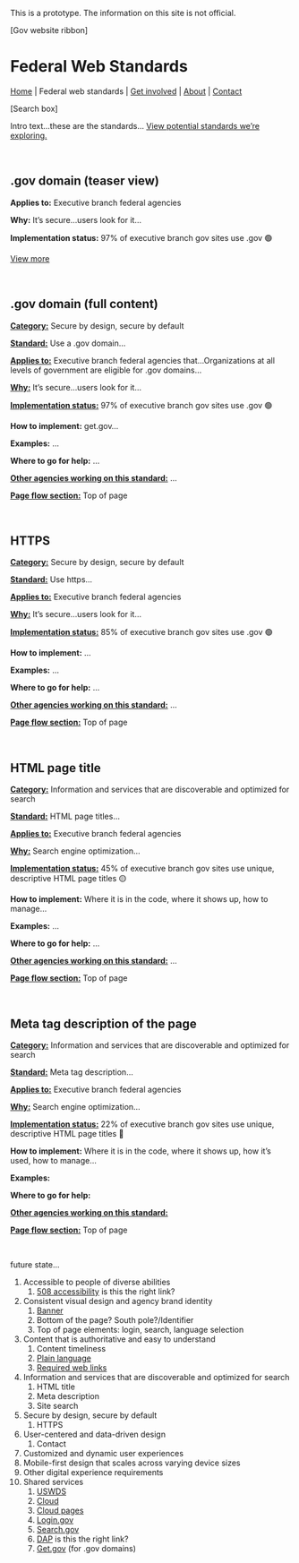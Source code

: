 This is a prototype. The information on this site is not official.

[Gov website ribbon]

# Federal Web Standards  

[Home](index.md) | Federal web standards | [Get involved]() | [About]() | [Contact]()

[Search box]

Intro text…these are the standards… [View potential standards we’re exploring.]()

<br />

## .gov domain (teaser view)
**Applies to:** Executive branch federal agencies

**Why:** It’s secure…users look for it…

**Implementation status:** 97% of executive branch gov sites use .gov 🟢

[View more]()

<br />

## .gov domain (full content)
**[Category:]()** Secure by design, secure by default

**[Standard:]()** Use a .gov domain…

**[Applies to:]()** Executive branch federal agencies that…Organizations at all levels of government are eligible for .gov domains…

**[Why:]()** It’s secure…users look for it…

**[Implementation status:]()** 97% of executive branch gov sites use .gov 🟢

**How to implement:** get.gov…

**Examples:** …

**Where to go for help:** …

**[Other agencies working on this standard:]()** …

**[Page flow section:]()** Top of page

<br />

## HTTPS
**[Category:]()** Secure by design, secure by default

**[Standard:]()** Use https…

**[Applies to:]()** Executive branch federal agencies

**[Why:]()** It’s secure…users look for it…

**[Implementation status:]()** 85% of executive branch gov sites use .gov 🟢

**How to implement:** …

**Examples:** …

**Where to go for help:** …

**[Other agencies working on this standard:]()** …

**[Page flow section:]()** Top of page

<br />

## HTML page title
**[Category:]()** Information and services that are discoverable and optimized for search

**[Standard:]()** HTML page titles…

**[Applies to:]()** Executive branch federal agencies

**[Why:]()** Search engine optimization…

**[Implementation status:]()** 45% of executive branch gov sites use unique, descriptive HTML page titles 🟡

**How to implement:** Where it is in the code, where it shows up, how to manage…

**Examples:** …

**Where to go for help:** …

**[Other agencies working on this standard:]()** …

**[Page flow section:]()** Top of page

<br />

## Meta tag description of the page
**[Category:]()** Information and services that are discoverable and optimized for search

**[Standard:]()** Meta tag description…

**[Applies to:]()** Executive branch federal agencies

**[Why:]()** Search engine optimization…

**[Implementation status:]()** 22% of executive branch gov sites use unique, descriptive HTML page titles 🔴

**How to implement:** Where it is in the code, where it shows up, how it’s used, how to manage…

**Examples:** 

**Where to go for help:** 

**[Other agencies working on this standard:]()**

**[Page flow section:]()** Top of page

<br />

future state...

1. Accessible to people of diverse abilities
    1. [508 accessibility](https://www.section508.gov/develop/) is this the right link?
2. Consistent visual design and agency brand identity
    1. [Banner](https://designsystem.digital.gov/components/banner/)
    2. Bottom of the page? South pole?/Identifier 
    3. Top of page elements: login, search, language selection
3. Content that is authoritative and easy to understand
    1. Content timeliness
    2. [Plain language](https://www.plainlanguage.gov/)
    3. [Required web links](https://digital.gov/resources/required-web-content-and-links/)
4. Information and services that are discoverable and optimized for search
    1. HTML title
    2. Meta description
    3. Site search
5. Secure by design, secure by default
    1. HTTPS
6. User-centered and data-driven design
    1. Contact
7. Customized and dynamic user experiences
8. Mobile-first design that scales across varying device sizes
9. Other digital experience requirements
10. Shared services
    1. [USWDS](https://designsystem.digital.gov/)
    2. [Cloud](https://cloud.gov/)
    3. [Cloud pages](https://cloud.gov/pages/)
    4. [Login.gov](https://login.gov/)
    5. [Search.gov](https://search.gov/)
    6. [DAP](https://digital.gov/guides/dap/) is this the right link?
    7. [Get.gov]() (for .gov domains)
